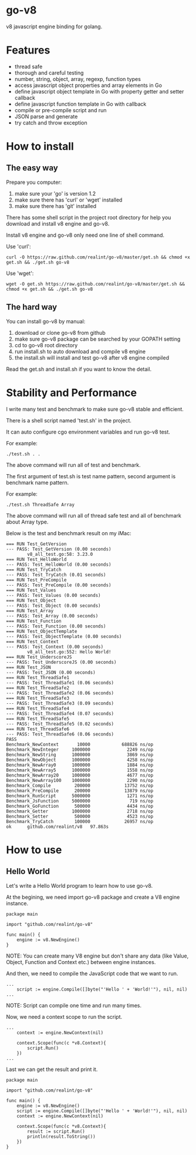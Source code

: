 go-v8
=====

v8 javascript engine binding for golang.

Features
=======

* thread safe
* thorough and careful testing
* number, string, object, array, regexp, function types
* access javascript object properties and array elements in Go
* define javascript object template in Go with property getter and setter callback
* define javascript function template in Go with callback
* compile or pre-compile script and run
* JSON parse and generate
* try catch and throw exception

How to install
==============

The easy way
------------

Prepare you computer:

1. make sure your 'go' is version 1.2
2. make sure there has 'curl' or 'wget' installed
3. make sure there has 'git' installed

There has some shell script in the project root directory for help you download and install v8 engine and go-v8.

Install v8 engine and go-v8 only need one line of shell command.

Use 'curl':

```
curl -O https://raw.github.com/realint/go-v8/master/get.sh && chmod +x get.sh && ./get.sh go-v8
```

Use 'wget':

```
wget -O get.sh https://raw.github.com/realint/go-v8/master/get.sh && chmod +x get.sh && ./get.sh go-v8
```

The hard way
------------

You can install go-v8 by manual:

1. download or clone go-v8 from github
2. make sure go-v8 package can be searched by your GOPATH setting
3. cd to go-v8 root directory
4. run install.sh to auto download and compile v8 engine
5. the install.sh will install and test go-v8 after v8 engine compiled

Read the get.sh and install.sh if you want to know the detail.

Stability and Performance
=========================

I write many test and benchmark to make sure go-v8 stable and efficient.

There is a shell script named 'test.sh' in the project. 

It can auto configure cgo environment variables and run go-v8 test.

For example:

```
./test.sh . .
```

The above command will run all of test and benchmark.

The first argument of test.sh is test name pattern, second argument is benchmark name pattern.

For example:

```
./test.sh ThreadSafe Array
```

The above command will run all of thread safe test and all of benchmark about Array type.

Below is the test and benchmark result on my iMac:

```
=== RUN Test_GetVersion
--- PASS: Test_GetVersion (0.00 seconds)
        v8_all_test.go:58: 3.23.0
=== RUN Test_HelloWorld
--- PASS: Test_HelloWorld (0.00 seconds)
=== RUN Test_TryCatch
--- PASS: Test_TryCatch (0.01 seconds)
=== RUN Test_PreCompile
--- PASS: Test_PreCompile (0.00 seconds)
=== RUN Test_Values
--- PASS: Test_Values (0.00 seconds)
=== RUN Test_Object
--- PASS: Test_Object (0.00 seconds)
=== RUN Test_Array
--- PASS: Test_Array (0.00 seconds)
=== RUN Test_Function
--- PASS: Test_Function (0.00 seconds)
=== RUN Test_ObjectTemplate
--- PASS: Test_ObjectTemplate (0.00 seconds)
=== RUN Test_Context
--- PASS: Test_Context (0.00 seconds)
        v8_all_test.go:552: Hello World!
=== RUN Test_UnderscoreJS
--- PASS: Test_UnderscoreJS (0.00 seconds)
=== RUN Test_JSON
--- PASS: Test_JSON (0.00 seconds)
=== RUN Test_ThreadSafe1
--- PASS: Test_ThreadSafe1 (0.06 seconds)
=== RUN Test_ThreadSafe2
--- PASS: Test_ThreadSafe2 (0.06 seconds)
=== RUN Test_ThreadSafe3
--- PASS: Test_ThreadSafe3 (0.09 seconds)
=== RUN Test_ThreadSafe4
--- PASS: Test_ThreadSafe4 (0.07 seconds)
=== RUN Test_ThreadSafe5
--- PASS: Test_ThreadSafe5 (0.02 seconds)
=== RUN Test_ThreadSafe6
--- PASS: Test_ThreadSafe6 (0.06 seconds)
PASS
Benchmark_NewContext       10000            688826 ns/op
Benchmark_NewInteger     1000000              2249 ns/op
Benchmark_NewString      1000000              3869 ns/op
Benchmark_NewObject      1000000              4258 ns/op
Benchmark_NewArray0      1000000              1884 ns/op
Benchmark_NewArray5      1000000              1558 ns/op
Benchmark_NewArray20     1000000              4677 ns/op
Benchmark_NewArray100    1000000              2290 ns/op
Benchmark_Compile         200000             13752 ns/op
Benchmark_PreCompile      200000             13879 ns/op
Benchmark_RunScript      5000000              1271 ns/op
Benchmark_JsFunction     5000000               719 ns/op
Benchmark_GoFunction      500000              4434 ns/op
Benchmark_Getter         1000000              2718 ns/op
Benchmark_Setter          500000              4523 ns/op
Benchmark_TryCatch        100000             26957 ns/op
ok      github.com/realint/v8   97.863s
```

How to use
==========

Hello World
-----------

Let's write a Hello World program to learn how to use go-v8.

At the begining, we need import go-v8 package and create a V8 engine instance.

```
package main

import "github.com/realint/go-v8"

func main() {
	engine := v8.NewEngine()
}
```

NOTE: You can create many V8 engine but don't share any data (like Value, Object, Function and Context etc.) between engine instances.

And then, we need to compile the JavaScript code that we want to run.

```
...
	script := engine.Compile([]byte("'Hello ' + 'World!'"), nil, nil)
...
```

NOTE: Script can compile one time and run many times.

Now, we need a context scope to run the script.

```
...
	context := engine.NewContext(nil)

	context.Scope(func(c *v8.Context){
		script.Run()
	})
...
```

Last we can get the result and print it.

```
package main

import "github.com/realint/go-v8"

func main() {
	engine := v8.NewEngine()
	script := engine.Compile([]byte("'Hello ' + 'World!'"), nil, nil)
	context := engine.NewContext(nil)

	context.Scope(func(c *v8.Context){
		result := script.Run()
		println(result.ToString())
	})
}
```

